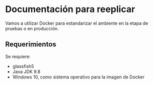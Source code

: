 # Documentación para reeplicar
Vamos a utilizar Docker para estandarizar el ambiente en la etapa de pruebas o en producción.

## Requerimientos
Se requiere:
- glassfish5
- Java JDK 9.8
- Windows 10, como sistema operativo para la imagen de Docker
